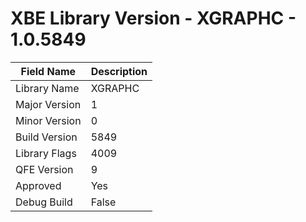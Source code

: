 # XBE Library Version - XGRAPHC - 1.0.5849

| Field Name | Description |
|---|---|
| Library Name | XGRAPHC |
| Major Version | 1 |
| Minor Version | 0 |
| Build Version | 5849 |
| Library Flags | 4009 |
| QFE Version | 9 |
| Approved | Yes |
| Debug Build | False |
